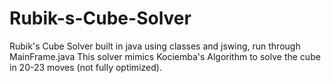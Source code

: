 # Rubik-s-Cube-Solver
Rubik's Cube Solver built in java using classes and jswing, run through MainFrame.java
This solver mimics Kociemba's Algorithm to solve the cube in 20-23 moves (not fully optimized).

